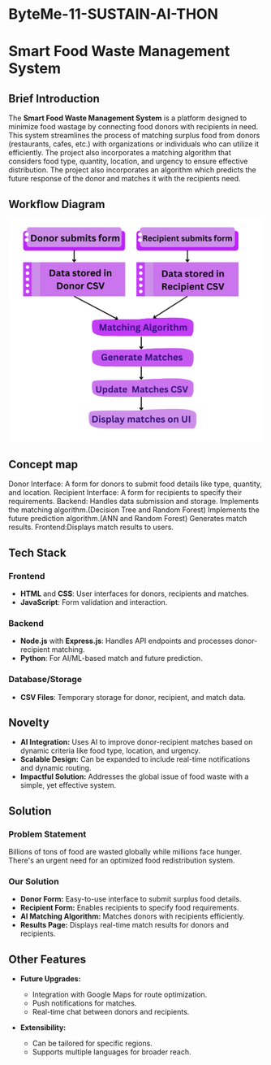 # ByteMe-11-SUSTAIN-AI-THON
# **Smart Food Waste Management System**
## **Brief Introduction**
The **Smart Food Waste Management System** is a platform designed to minimize food wastage by connecting food donors with recipients in need. This system streamlines the process of matching surplus food from donors (restaurants, cafes, etc.) with organizations or individuals who can utilize it efficiently. The project also incorporates a matching algorithm that considers food type, quantity, location, and urgency to ensure effective distribution. The project also incorporates an algorithm which predicts the future response of the donor and matches it with the recipients need.

## **Workflow Diagram**
![Workflow Diagram](Workflow.png)
## **Concept map**
   Donor Interface: A form for donors to submit food details like type, quantity, and location.
   Recipient Interface: A form for recipients to specify their requirements.
   Backend:
       Handles data submission and storage.
       Implements the matching algorithm.(Decision Tree and Random Forest)
       Implements the future prediction algorithm.(ANN and Random Forest)
       Generates match results.
   Frontend:Displays match results to users.
   
## **Tech Stack**
### **Frontend**
- **HTML** and **CSS**: User interfaces for donors, recipients and matches.
- **JavaScript**: Form validation and interaction.

### **Backend**
- **Node.js** with **Express.js**: Handles API endpoints and processes donor-recipient matching.
- **Python**: For AI/ML-based match and future prediction.

### **Database/Storage**
- **CSV Files**: Temporary storage for donor, recipient, and match data.
  
## **Novelty**
- **AI Integration:** Uses AI to improve donor-recipient matches based on dynamic criteria like food type, location, and urgency.
- **Scalable Design:** Can be expanded to include real-time notifications and dynamic routing.
- **Impactful Solution:** Addresses the global issue of food waste with a simple, yet effective system.
 
## **Solution**
### **Problem Statement**
Billions of tons of food are wasted globally while millions face hunger. There's an urgent need for an optimized food redistribution system.

### **Our Solution**
- **Donor Form:** Easy-to-use interface to submit surplus food details.
- **Recipient Form:** Enables recipients to specify food requirements.
- **AI Matching Algorithm:** Matches donors with recipients efficiently.
- **Results Page:** Displays real-time match results for donors and recipients.

## **Other Features**
- **Future Upgrades:**
  - Integration with Google Maps for route optimization.
  - Push notifications for matches.
  - Real-time chat between donors and recipients.

- **Extensibility:**
  - Can be tailored for specific regions.
  - Supports multiple languages for broader reach.
    
